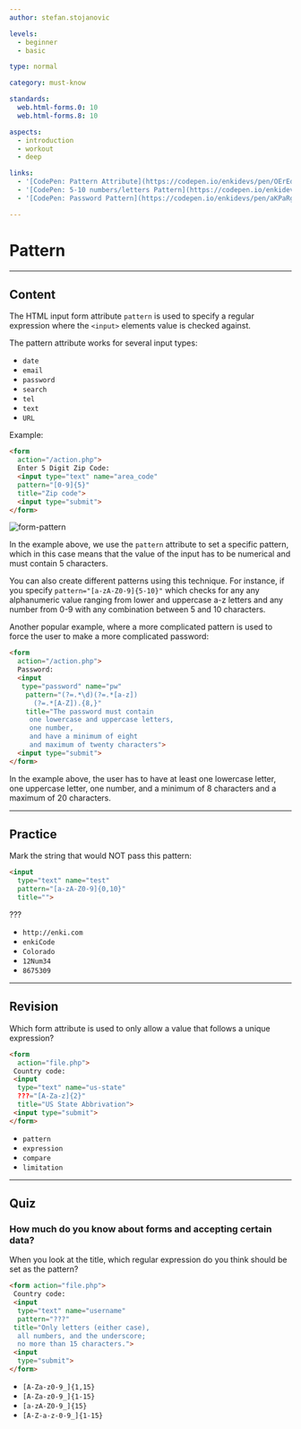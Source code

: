 ```yaml
---
author: stefan.stojanovic

levels:
  - beginner
  - basic

type: normal

category: must-know

standards:
  web.html-forms.0: 10
  web.html-forms.8: 10

aspects:
  - introduction
  - workout
  - deep

links:
  - '[CodePen: Pattern Attribute](https://codepen.io/enkidevs/pen/OErEda){code}'
  - '[CodePen: 5-10 numbers/letters Pattern](https://codepen.io/enkidevs/pen/vaBvBG){code}'
  - '[CodePen: Password Pattern](https://codepen.io/enkidevs/pen/aKPaRg){code}'

---
```

# Pattern
---
## Content

The HTML input form attribute `pattern` is used to specify a regular expression where the `<input>` elements value is checked against.

The pattern attribute works for several input types:
 - `date`
 - `email`
 - `password`
 - `search`
 - `tel`
 - `text`
 - `URL`

Example:
```html
<form
  action="/action.php">
  Enter 5 Digit Zip Code:
  <input type="text" name="area_code"
  pattern="[0-9]{5}"
  title="Zip code">
  <input type="submit">
</form>
```

![form-pattern](%3Csvg%20xmlns%3D%22http%3A%2F%2Fwww.w3.org%2F2000%2Fsvg%22%20xmlns%3Axlink%3D%22http%3A%2F%2Fwww.w3.org%2F1999%2Fxlink%22%20width%3D%22320%22%20height%3D%22144%22%3E%3Cdefs%3E%3Cpath%20id%3D%22b%22%20d%3D%22M20%2038h131v19H20z%22%2F%3E%3Cfilter%20id%3D%22a%22%20width%3D%22109.2%25%22%20height%3D%22163.2%25%22%20x%3D%22-4.6%25%22%20y%3D%22-31.6%25%22%20filterUnits%3D%22objectBoundingBox%22%3E%3CfeOffset%20in%3D%22SourceAlpha%22%20result%3D%22shadowOffsetOuter1%22%2F%3E%3CfeGaussianBlur%20in%3D%22shadowOffsetOuter1%22%20result%3D%22shadowBlurOuter1%22%20stdDeviation%3D%222%22%2F%3E%3CfeComposite%20in%3D%22shadowBlurOuter1%22%20in2%3D%22SourceAlpha%22%20operator%3D%22out%22%20result%3D%22shadowBlurOuter1%22%2F%3E%3CfeColorMatrix%20in%3D%22shadowBlurOuter1%22%20values%3D%220%200%200%200%200.329411765%200%200%200%200%200.560784314%200%200%200%200%200.8%200%200%200%201%200%22%2F%3E%3C%2Ffilter%3E%3C%2Fdefs%3E%3Cg%20fill%3D%22none%22%20fill-rule%3D%22evenodd%22%3E%3Crect%20width%3D%22320%22%20height%3D%22144%22%20fill%3D%22%23FFF%22%20rx%3D%229%22%2F%3E%3Cuse%20fill%3D%22%23000%22%20filter%3D%22url%28%23a%29%22%20xlink%3Ahref%3D%22%23b%22%2F%3E%3Cpath%20fill%3D%22%23FAFFBD%22%20stroke%3D%22%23548FCC%22%20stroke-linejoin%3D%22square%22%20d%3D%22M20.5%2038.5h130v18h-130z%22%2F%3E%3Ctext%20fill%3D%22%23000%22%20font-family%3D%22ArialMT%2C%20Arial%22%20font-size%3D%2213%22%3E%3Ctspan%20x%3D%2224%22%20y%3D%2253%22%3E902100%3C%2Ftspan%3E%3C%2Ftext%3E%3Ctext%20fill%3D%22%23000%22%20font-family%3D%22ArialMT%2C%20Arial%22%20font-size%3D%2214%22%3E%3Ctspan%20x%3D%2220%22%20y%3D%2230%22%3EEnter%205%20Digit%20Zip%20Code%3A%3C%2Ftspan%3E%3C%2Ftext%3E%3Cpath%20fill%3D%22%23FFF%22%20stroke%3D%22gray%22%20d%3D%22M29.5%2058.7282L22.15997%2066.5H15c-1.38071%200-2.5%201.11929-2.5%202.5v53c0%201.38071%201.11929%202.5%202.5%202.5h275c1.38071%200%202.5-1.11929%202.5-2.5V69c0-1.38071-1.11929-2.5-2.5-2.5H36.84003L29.5%2058.7282z%22%2F%3E%3Crect%20width%3D%2223%22%20height%3D%2223%22%20x%3D%2220%22%20y%3D%2275%22%20fill%3D%22%23FFA303%22%20rx%3D%223%22%2F%3E%3Ccircle%20cx%3D%2232%22%20cy%3D%2292%22%20r%3D%222%22%20fill%3D%22%23FFF%22%2F%3E%3Cpath%20fill%3D%22%23FFF%22%20d%3D%22M30%2080h4v8h-4z%22%2F%3E%3Ctext%20fill%3D%22%23000%22%20font-family%3D%22ArialMT%2C%20Arial%22%20font-size%3D%2213%22%3E%3Ctspan%20x%3D%2252%22%20y%3D%2292%22%3EPlease%20match%20the%20requested%20format.%3C%2Ftspan%3E%3C%2Ftext%3E%3Ctext%20fill%3D%22%23444%22%20font-family%3D%22ArialMT%2C%20Arial%22%20font-size%3D%2213%22%3E%3Ctspan%20x%3D%2252%22%20y%3D%22112%22%3EZip%20code%3C%2Ftspan%3E%3C%2Ftext%3E%3C%2Fg%3E%3C%2Fsvg%3E)

<!--[View CodePen](https://codepen.io/enkidevs/pen/OErEda)-->

In the example above, we use the `pattern` attribute to set a specific pattern, which in this case means that the value of the input has to be numerical and must contain 5 characters.

You can also create different patterns using this technique. For instance, if you specify `pattern="[a-zA-Z0-9]{5-10}"` which checks for any any alphanumeric value ranging from lower and uppercase a-z letters and any number from 0-9 with any combination between 5 and 10 characters.

<!--[View CodePen](https://codepen.io/enkidevs/pen/vaBvBG)-->

Another popular example, where a more complicated pattern is used to force the user to make a more complicated password:

```html
<form
  action="/action.php">
  Password:
  <input
   type="password" name="pw"
    pattern="(?=.*\d)(?=.*[a-z])
      (?=.*[A-Z]).{8,}"
    title="The password must contain
     one lowercase and uppercase letters,
     one number,
     and have a minimum of eight
     and maximum of twenty characters">
  <input type="submit">
</form>
```

<!--[View Codepen](https://codepen.io/enkidevs/pen/aKPaRg)-->

In the example above, the user has to have at least one lowercase letter, one uppercase letter, one number, and a minimum of 8 characters and a maximum of 20 characters.

---
## Practice

Mark the string that would NOT pass this pattern:

```html
<input
  type="text" name="test"
  pattern="[a-zA-Z0-9]{0,10}"
  title="">
```

???

* `http://enki.com`
* `enkiCode`
* `Colorado`
* `12Num34`
* `8675309`


---
## Revision

Which form attribute is used to only allow a value that follows a unique expression?

```html
<form
  action="file.php">
 Country code:
 <input
  type="text" name="us-state"
  ???="[A-Za-z]{2}"
  title="US State Abbrivation">
 <input type="submit">
</form>
```

* `pattern`
* `expression`
* `compare`
* `limitation`

---
## Quiz

### How much do you know about forms and accepting certain data?

When you look at the title, which regular expression do you think should be set as the pattern?

```html
<form action="file.php">
 Country code:
 <input
  type="text" name="username"
  pattern="???"
 title="Only letters (either case),
  all numbers, and the underscore;
  no more than 15 characters.">
 <input
  type="submit">
</form>
```

* `[A-Za-z0-9_]{1,15}`
* `[A-Za-z0-9_]{1-15}`
* `[a-zA-Z0-9_]{15}`
* `[A-Z-a-z-0-9_]{1-15}`
 

